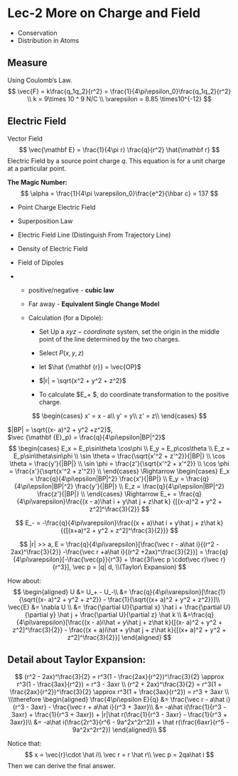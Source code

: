 # Lec-2 More on Charge and Field

- Conservation
- Distribution in Atoms

## Measure 

Using Coulomb‘s Law.
$$
\vec{F} = k\frac{q_1q_2}{r^2} = \frac{1}{4\pi\epsilon_0}\frac{q_1q_2}{r^2} \\
k = 9\times 10 ^ 9 N/C \\
\varepsilon = 8.85 \times10^{-12}
$$

## Electric Field

Vector Field
$$
\vec{\mathbf E} = \frac{1}{4\pi r} \frac{q}{r^2} \hat{\mathbf r}
$$
Electric Field by a source point charge $q$. This equation is for a unit charge at a particular point.

**The Magic Number:**
$$
\alpha = \frac{1}{4\pi \varepsilon_0}\frac{e^2}{\hbar c} = 137
$$

- Point Charge Electric Field

- Superposition Law

- Electric Field Line (Distinguish From Trajectory Line)

- Density of Electric Field

- Field of Dipoles

- - positive/negative - **cubic law**

  - Far away - **Equivalent Single Change Model**

  - Calculation (for a Dipole):

    - Set Up a $xy z- coordinate$ system, set the origin in the middle point of the line determined by the two charges.

    - Select $P(x, y, z)$

    - let $\hat {\mathbf {r}} = \vec{OP}$

    - $|r| = \sqrt{x^2  + y^2 + z^2}$

    - To calculate $E_+ $, do coordinate transformation to the positive charge.

$$
\begin{cases}
x' = x - a\\
y' = y\\
z' = z\\
\end{cases}
$$





$|BP| = \sqrt{(x- a)^2 + y^2  +z^2}$, 
​    
$\vec {\mathbf {E}_p} = \frac{q}{4\pi\epsilon|BP|^2}$
$$
\begin{cases}
E_x = E_p\sin\theta \cos\phi \\
E_y = E_p\cos\theta \\
E_z = E_p\sin\theta\sin\phi \\
\sin \theta = \frac{\sqrt{x'^2 + z'^2}}{|BP|} \\
\cos \theta = \frac{y'}{|BP|} \\
\sin \phi = \frac{z'}{\sqrt{x'^2 + x'^2}} \\
\cos \phi = \frac{x'}{\sqrt{x'^2 + z'^2}} \\
\end{cases}
\Rightarrow
\begin{cases}
E_x = \frac{q}{4\pi\epsilon|BP|^2} \frac{x'}{|BP|} \\
E_y = \frac{q}{4\pi\epsilon|BP|^2} \frac{y'}{|BP|} \\
E_z = \frac{q}{4\pi\epsilon|BP|^2} \frac{z'}{|BP|} \\
\end{cases}
\Rightarrow E_+ = \frac{q}{4\pi\varepsilon}\frac{(x - a)\hat i + y\hat j + z\hat k} {[(x-a)^2 + y^2 + z^2]^\frac{3}{2}}
$$

$$
      E_- = -\frac{q}{4\pi\varepsilon}\frac{(x + a)\hat i + y\hat j + z\hat k}{{[(x+a)^2 + y^2 + z^2]^\frac{3}{2}}}
$$


$$
|r| >> a, E = \frac{q}{4\pi\varepsilon}[\frac{\vec r - a\hat i}{(r^2 - 2ax)^\frac{3}{2}} -\frac{\vec r +a\hat i}{(r^2 +2ax)^\frac{3}{2}}] = \frac{q}{4\pi\varepsilon}[-\frac{\vec{p}}{r^3} + \frac{3(\vec p \cdot\vec r)\vec r}{r^3}], \vec p = |q| d, 
\\(Taylor\ Expansion)
$$

How about:
$$
\begin{aligned}
U &= U_+ - U_-\\
&= \frac{q}{4\pi\varepsilon}[\frac{1}{\sqrt{(x- a)^2 + y^2 + z^2}} - \frac{1}{\sqrt{(x+ a)^2 + y^2 + z^2}}]\\
\vec{E} &= \nabla U \\
&= \frac{\partial U}{\partial x} \hat i + \frac{\partial U}{\partial y} \hat j + \frac{\partial U}{\partial z} \hat k \\
&=\frac{q}{4\pi\varepsilon}[\frac{(x - a)i\hat + y\hat j + z\hat k}{[(x- a)^2 + y^2 + z^2]^\frac{3}{2}} - \frac{(x + a)i\hat + y\hat j + z\hat k}{[(x+ a)^2 + y^2 + z^2]^\frac{3}{2}}]
\end{aligned}
$$

## Detail about Taylor Expansion:

$$
(r^2 - 2ax)^\frac{3}{2} = r^3(1 - \frac{2ax}{r^2})^\frac{3}{2} \approx r^3(1 - \frac{3ax}{r^2}) = r^3 - 3axr \\
(r^2 + 2ax)^\frac{3}{2} = r^3(1 + \frac{2ax}{r^2})^\frac{3}{2} \approx r^3(1 + \frac{3ax}{r^2}) = r^3 + 3axr \\
\\\therefore 
\begin{aligned}
\frac{4\pi\epsilon E}{q} &= \frac{\vec r - a\hat i}{r^3 - 3axr} - \frac{\vec r + a\hat i}{r^3 + 3axr}\\
&= -a\hat i(\frac{1}{r^3 - 3axr} + \frac{1}{r^3 + 3axr}) +  |r|\hat r(\frac{1}{r^3 - 3axr} - \frac{1}{r^3 + 3axr})\\
&= -a\hat i(\frac{2r^3}{r^6 - 9a^2x^2r^2}) +  \hat r(\frac{6axr}{r^5 - 9a^2x^2r^2})
\end{aligned}\\
$$

Notice that:
$$
x = \vec{r}\cdot \hat i\\
\vec r = r \hat r\\
\vec p = 2qa\hat i
$$
Then we can derive the final answer.

